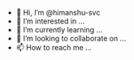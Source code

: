 - 👋 Hi, I’m @himanshu-svc
- 👀 I’m interested in ...
- 🌱 I’m currently learning ...
- 💞️ I’m looking to collaborate on ...
- 📫 How to reach me ...

<!---
himanshu-svc/himanshu-svc is a ✨ special ✨ repository because its `README.md` (this file) appears on your GitHub profile.
You can click the Preview link to take a look at your changes.
--->
